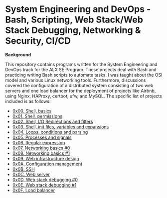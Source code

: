 # System Engineering and DevOps - Bash, Scripting, Web Stack/Web Stack Debugging, Networking & Security, CI/CD

**Background**

This repository contains programs written for the System Engineering and DevOps track for the ALX SE Program. These projects deal with Bash and practicing writing Bash scripts to automate tasks. I was taught about the OSI model and various Linux networking tools. Furthermore, discussions covered the configuration of a distributed system consisting of two web servers and one load balancer for the deployment of projects like Airbnb, using Nginx, HAProxy, certbot, ufw, and MySQL. The specific list of projects included is as follows:

- [0x00. Shell, basics](./0x00-shell_basics)
- [0x01. Shell, permissions](./0x01-shell_permissions)
- [0x02. Shell, I/O Redirections and filters](./0x02-shell_redirections)
- [0x03. Shell, init files, variables and expansions](./0x03-shell_variables_expansions)
- [0x04. Loops, conditions and parsing](./0x04-loops_conditions_and_parsing)
- [0x05. Processes and signals](./0x05-processes_and_signals)
- [0x06. Regular expression](./0x06-regular_expressions)
- [0x07. Networking basics #0](./0x07-networking_basics)
- [0x08. Networking basics #1](./0x08-networking_basics_2)
- [0x09. Web infrastructure design](./0x09-web_infrastructure_design)
- [0x0A. Configuration management](./0x0A-configuration_management)
- [0x0B. SSH](./0x0B-ssh)
- [0x0C. Web server](./0x0C-web_server)
- [0x0D. Web stack debugging #0](./0x0D-web_stack_debugging_0)
- [0x0E. Web stack debugging #1](./0x0E-web_stack_debugging_1)
- [0x0F. Load balancer](./0x0F-load_balancer)
